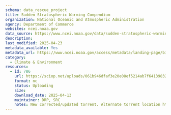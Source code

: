 ```yaml
---
schema: data_rescue_project 
title: Sudden Stratospheric Warming Compendium
organization: National Oceanic and Atmospheric Administration
agency: Department of Commerce
websites: ncei.noaa.gov
data_source: https://www.ncei.noaa.gov/data/sudden-stratospheric-warming-compendium/
description: 
last_modified: 2025-04-23
metadata_available: Yes
metadata_url: https://www.ncei.noaa.gov/access/metadata/landing-page/bin/iso?id=gov.noaa.ncdcC00960
category:
  - Climate & Environment 
resources:
  - id: 786
    url: https://sciop.net/uploads/061b946dfaf3e20e08ef5214ab7f6413983205af
    format: nc
    status: Uploading
    size: 
    download_date: 2025-04-13
    maintainer: DRP, SRC
    notes: New corrected/updated torrent. Alternate torrent location https://academictorrents.com/details/061b946dfaf3e20e08ef5214ab7f6413983205af
---
```

